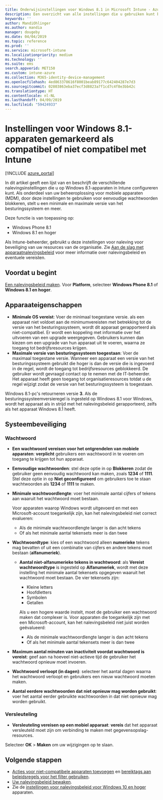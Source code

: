 ```yaml
---
title: Onderwijsinstellingen voor Windows 8.1 in Microsoft Intune - Azure | Microsoft Docs
description: Een overzicht van alle instellingen die u gebruiken kunt bij het instellen van naleving voor uw Windows 8.1 en Windows Phone 8.1-apparaten in Microsoft Intune. Controleren op naleving op het minimale en maximale besturingssysteem, set-wachtwoordbeperkingen en lengte, schakelt u versleuteling op de opslag van gegevens en meer.
keywords: ''
author: MandiOhlinger
ms.author: mandia
manager: dougeby
ms.date: 04/04/2019
ms.topic: reference
ms.prod: ''
ms.service: microsoft-intune
ms.localizationpriority: medium
ms.technology: ''
ms.suite: ems
search.appverid: MET150
ms.custom: intune-azure
ms.collection: M365-identity-device-management
ms.openlocfilehash: 4ed863378616f8001beab89177c642404287e7d3
ms.sourcegitcommit: 02803863eba37ecf3d8823a7f1cd7c4f8e3bb42c
ms.translationtype: HT
ms.contentlocale: nl-NL
ms.lasthandoff: 04/09/2019
ms.locfileid: "59424933"
---
```

# <a name="windows-81-settings-to-mark-devices-as-compliant-or-not-compliant-using-intune"></a>Instellingen voor Windows 8.1-apparaten gemarkeerd als compatibel of niet compatibel met Intune

[!INCLUDE [azure_portal](./includes/azure_portal.md)]

In dit artikel geeft een lijst van en beschrijft de verschillende nalevingsinstellingen die u op Windows 8.1-apparaten in Intune configureren kunt. Als onderdeel van uw beheeroplossing voor mobiele apparaten (MDM), door deze instellingen te gebruiken voor eenvoudige wachtwoorden blokkeren, stelt u een minimale en maximale versie van het besturingssysteem en meer.

Deze functie is van toepassing op:

- Windows Phone 8.1
- Windows 8.1 en hoger

Als Intune-beheerder, gebruikt u deze instellingen voor naleving voor beveiliging van uw resources van de organisatie. Zie [Aan de slag met apparaatnalevingsbeleid](device-compliance-get-started.md) voor meer informatie over nalevingsbeleid en eventuele vereisten.

## <a name="before-you-begin"></a>Voordat u begint

[Een nalevingsbeleid maken](create-compliance-policy.md#create-the-policy). Voor **Platform**, selecteer **Windows Phone 8.1** of **Windows 8.1 en hoger**.

## <a name="device-properties"></a>Apparaateigenschappen

- **Minimale OS vereist**: Voer de minimaal toegestane versie. als een apparaat niet voldoet aan de minimumvereisten met betrekking tot de versie van het besturingssysteem, wordt dit apparaat gerapporteerd als niet-compatibel. Er wordt een koppeling met informatie over het uitvoeren van een upgrade weergegeven. Gebruikers kunnen dan kiezen om een upgrade van hun apparaat uit te voeren, waarna ze toegang tot bedrijfsresources krijgen.
- **Maximale versie van besturingssysteem toegestaan**: Voer de maximaal toegestane versie. Wanneer een apparaat een versie van het besturingssysteem gebruikt die hoger is dan de versie die is ingevoerd in de regel, wordt de toegang tot bedrijfsresources geblokkeerd. De gebruiker wordt gevraagd contact op te nemen met de IT-beheerder. Het apparaat heeft geen toegang tot organisatieresources totdat u de regel wijzigt zodat de versie van het besturingssysteem is toegestaan.

Windows 8.1-pc's retourneren versie **3**. Als de besturingssysteemversieregel is ingesteld op Windows 8.1 voor Windows, wordt het apparaat als in strijd met het nalevingsbeleid gerapporteerd, zelfs als het apparaat Windows 8.1 heeft.

## <a name="system-security"></a>Systeembeveiliging

### <a name="password"></a>Wachtwoord

- **Een wachtwoord vereisen voor het ontgrendelen van mobiele apparaten**: **verplicht** gebruikers een wachtwoord in te voeren om toegang te krijgen tot hun apparaat.
- **Eenvoudige wachtwoorden**: stel deze optie in op **Blokkeren** zodat de gebruiker geen eenvoudig wachtwoord kan maken, zoals **1234** of **1111**. Stel deze optie in op **Niet geconfigureerd** om gebruikers toe te staan wachtwoorden als **1234** of **1111** te maken.
- **Minimale wachtwoordlengte**: voer het minimale aantal cijfers of tekens aan waaruit het wachtwoord moet bestaan.

  Voor apparaten waarop Windows wordt uitgevoerd en met een Microsoft-account toegankelijk zijn, kan het nalevingsbeleid niet correct evalueren:
  - Als de minimale wachtwoordlengte langer is dan acht tekens
  - Of als het minimale aantal tekensets meer is dan twee

- **Wachtwoordtype**: kies of een wachtwoord alleen **numerieke** tekens mag bevatten of uit een combinatie van cijfers en andere tekens moet bestaan (**alfanumeriek**).
  
  - **Aantal niet-alfanumerieke tekens in wachtwoord**: als **Vereist wachtwoordtype** is ingesteld op **Alfanumeriek**, wordt met deze instelling het minimale aantal tekensets opgegeven waaruit het wachtwoord moet bestaan. De vier tekensets zijn:
    - Kleine letters
    - Hoofdletters
    - Symbolen
    - Getallen

    Als u een hogere waarde instelt, moet de gebruiker een wachtwoord maken dat complexer is. Voor apparaten die toegankelijk zijn met een Microsoft-account, kan het nalevingsbeleid niet juist worden geëvalueerd:

    - Als de minimale wachtwoordlengte langer is dan acht tekens
    - Of als het minimale aantal tekensets meer is dan twee

- **Maximum aantal minuten van inactiviteit voordat wachtwoord is vereist**: geef aan na hoeveel niet-actieve tijd de gebruiker het wachtwoord opnieuw moet invoeren.
- **Wachtwoord verloopt (in dagen)**: selecteer het aantal dagen waarna het wachtwoord verloopt en gebruikers een nieuw wachtwoord moeten maken.
- **Aantal eerdere wachtwoorden dat niet opnieuw mag worden gebruikt**: voer het aantal eerder gebruikte wachtwoorden in dat niet opnieuw mag worden gebruikt.

### <a name="encryption"></a>Versleuteling

- **Versleuteling vereisen op een mobiel apparaat**: **vereis** dat het apparaat versleuteld moet zijn om verbinding te maken met gegevensopslag-resources.

Selecteer **OK** > **Maken** om uw wijzigingen op te slaan.

## <a name="next-steps"></a>Volgende stappen

- [Acties voor niet-compatibele apparaten toevoegen](actions-for-noncompliance.md) en [bereiktags aan beleidsregels voor het filter gebruiken](scope-tags.md).
- [Uw nalevingsbeleid bewaken](compliance-policy-monitor.md).
- Zie de [instellingen voor nalevingsbeleid voor Windows 10 en hoger](compliance-policy-create-windows.md) apparaten.